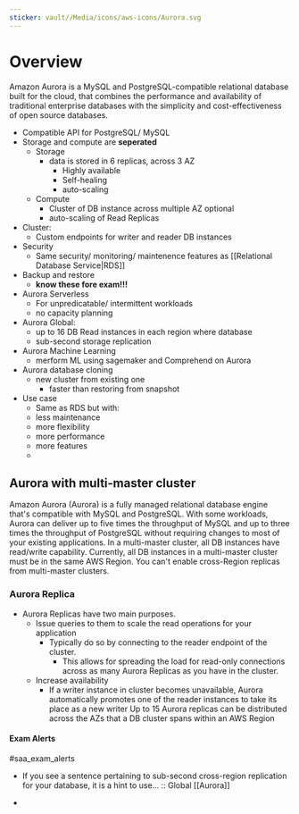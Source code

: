 ```yaml
---
sticker: vault//Media/icons/aws-icons/Aurora.svg
---
```

# Overview
Amazon Aurora is a MySQL and PostgreSQL-compatible relational database built for the cloud, that combines the performance and availability of traditional enterprise databases with the simplicity and cost-effectiveness of open source databases.

- Compatible API for PostgreSQL/ MySQL
- Storage and compute are **seperated** 
	- Storage
		- data is stored in 6 replicas, across 3 AZ
			- Highly available
			- Self-healing
			- auto-scaling
	- Compute
		- Cluster of DB instance across multiple AZ optional
		- auto-scaling of Read Replicas
- Cluster: 
	- Custom endpoints for writer and reader DB instances
- Security
	- Same security/ monitoring/ maintenence features as [[Relational Database Service|RDS]]
- Backup and restore
	- **know these fore exam!!!**
- Aurora Serverless
	- For unpredicatable/ intermittent workloads
	- no capacity planning
- Aurora Global:
	- up to 16 DB Read instances in each region where database 
	- sub-second storage replication
- Aurora Machine Learning
	- merform ML using sagemaker and Comprehend on Aurora
- Aurora database cloning
	- new cluster from existing one
		- faster than restoring from snapshot
- Use case
	- Same as RDS but with: 
	- less maintenance
	- more flexibility
	- more performance
	- more features
	- 


## Aurora with multi-master cluster

Amazon Aurora (Aurora) is a fully managed relational database engine that's compatible with MySQL and PostgreSQL. With some workloads, Aurora can deliver up to five times the throughput of MySQL and up to three times the throughput of PostgreSQL without requiring changes to most of your existing applications. In a multi-master cluster, all DB instances have read/write capability. Currently, all DB instances in a multi-master cluster must be in the same AWS Region. You can't enable cross-Region replicas from multi-master clusters.

### Aurora Replica
- Aurora Replicas have two main purposes.
	- Issue queries to them to scale the read operations for your application
		- Typically do so by connecting to the reader endpoint of the cluster.
			- This allows for spreading the load for read-only connections across as many Aurora Replicas as you have in the cluster.
	- Increase availability
		- If a writer instance in cluster becomes unavailable, Aurora automatically promotes one of the reader instances to take its place as a new writer
Up to 15 Aurora replicas can be distributed across the AZs that a DB cluster spans within an AWS Region
#### Exam Alerts
#saa_exam_alerts 
- If you see a sentence pertaining to sub-second cross-region replication for your database, it is a hint to use... :: Global [[Aurora]]
<!--SR:!2024-05-04,1,230-->
-  

